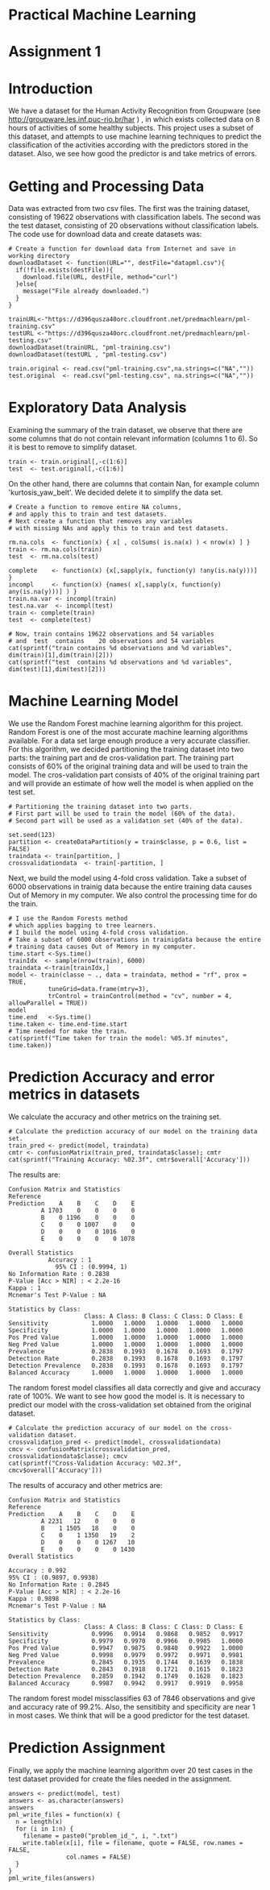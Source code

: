 
Practical Machine Learning
==========================

Assignment 1
============

Introduction
============

We have a dataset for the Human Activity Recognition from Groupware (see http://groupware.les.inf.puc-rio.br/har ) ,  in which exists collected data on 8 hours of activities of some healthy subjects.
This project uses a subset of this dataset, and attempts to use machine learning techniques to predict the classification of the activities according with the predictors stored in the dataset. Also, we see how good the predictor is and take metrics of errors.

Getting and Processing Data
===========================

Data was extracted from two csv files. The first was the training dataset, consisting of 19622 observations with classification labels. The second was the test dataset, consisting of 20 observations without classification labels.
The code use for download data and create datasets was:

    # Create a function for download data from Internet and save in working directory
    downloadDataset <- function(URL="", destFile="datapml.csv"){
      if(!file.exists(destFile)){
        download.file(URL, destFile, method="curl")
      }else{
        message("File already downloaded.")
      }
    }

    trainURL<-"https://d396qusza40orc.cloudfront.net/predmachlearn/pml-training.csv"
    testURL <-"https://d396qusza40orc.cloudfront.net/predmachlearn/pml-testing.csv"
    downloadDataset(trainURL, "pml-training.csv")
    downloadDataset(testURL , "pml-testing.csv")

    train.original <- read.csv("pml-training.csv",na.strings=c("NA",""))
    test.original  <- read.csv("pml-testing.csv", na.strings=c("NA",""))


Exploratory Data Analysis
=========================

Examining the summary of the train dataset, we observe that there are some columns that do not contain relevant information (columns 1 to 6). So it is best to remove to simplify dataset. 

    train <- train.original[,-c(1:6)]
    test  <- test.original[,-c(1:6)]

On the other hand, there are columns that contain Nan, for example column 'kurtosis_yaw_belt'. We decided delete it to simplify the data set.

    # Create a function to remove entire NA columns, 
    # and apply this to train and test datasets.
    # Next create a function that removes any variables 
    # with missing NAs and apply this to train and test datasets.

    rm.na.cols  <- function(x) { x[ , colSums( is.na(x) ) < nrow(x) ] }
    train <- rm.na.cols(train)
    test  <- rm.na.cols(test)

    complete    <- function(x) {x[,sapply(x, function(y) !any(is.na(y)))] }
    incompl     <- function(x) {names( x[,sapply(x, function(y) any(is.na(y)))] ) }
    train.na.var <- incompl(train)
    test.na.var  <- incompl(test)
    train <- complete(train)
    test  <- complete(test)

    # Now, train contains 19622 observations and 54 variables
    # and  test  contains    20 observations and 54 variables
    cat(sprintf("train contains %d observations and %d variables", dim(train)[1],dim(train)[2]))
    cat(sprintf("test  contains %d observations and %d variables", dim(test)[1],dim(test)[2]))



Machine Learning Model
======================

We use the Random Forest machine learning algorithm for this project.
Random Forest is one of the most accurate machine learning algorithms available. For a data set large enough produce a very accurate classifier.
For this algorithm, we decided partitioning the training dataset into two parts: the training part and de cros-validation part. The training part consists of 60% of the original training data and will be used to train the model. The cros-validation part consists of 40% of the original training part and will provide an estimate of how well the model is when applied on the test set.

    # Partitioning the training dataset into two parts. 
    # First part will be used to train the model (60% of the data).
    # Second part will be used as a validation set (40% of the data).

    set.seed(123)
    partition <- createDataPartition(y = train$classe, p = 0.6, list = FALSE)
    traindata <- train[partition, ]
    crossvalidationdata  <- train[-partition, ]

Next, we build the model using 4-fold cross validation. 
Take a subset of 6000 observations in trainig data because the entire 
training data causes Out of Memory in my computer. We also control the processing time for do the train.

    # I use the Random Forests method 
    # which applies bagging to tree learners. 
    # I build the model using 4-fold cross validation. 
    # Take a subset of 6000 observations in trainigdata because the entire 
    # training data causes Out of Memory in my computer.
    time.start <-Sys.time()
    trainIdx  <- sample(nrow(train), 6000)
    traindata <-train[trainIdx,]
    model <- train(classe ~ ., data = traindata, method = "rf", prox = TRUE, 
               tuneGrid=data.frame(mtry=3),
               trControl = trainControl(method = "cv", number = 4, allowParallel = TRUE))
    model
    time.end   <-Sys.time()
    time.taken <- time.end-time.start
    # Time needed for make the train.
    cat(sprintf("Time taken for train the model: %05.3f minutes", time.taken))

Prediction Accuracy and error metrics in datasets
=================================================

We calculate the accuracy and other metrics on the training set. 

    # Calculate the prediction accuracy of our model on the training data set.
    train_pred <- predict(model, traindata)
    cmtr <- confusionMatrix(train_pred, traindata$classe); cmtr
    cat(sprintf("Training Accuracy: %02.3f", cmtr$overall['Accuracy']))

The results are:

    Confusion Matrix and Statistics
    Reference
    Prediction    A    B    C    D    E
             A 1703    0    0    0    0
             B    0 1196    0    0    0
             C    0    0 1007    0    0
             D    0    0    0 1016    0
             E    0    0    0    0 1078
    
    Overall Statistics
               Accuracy : 1          
                 95% CI : (0.9994, 1)
    No Information Rate : 0.2838     
    P-Value [Acc > NIR] : < 2.2e-16  
    Kappa : 1          
    Mcnemar's Test P-Value : NA         
    
    Statistics by Class:
                         Class: A Class: B Class: C Class: D Class: E
    Sensitivity            1.0000   1.0000   1.0000   1.0000   1.0000
    Specificity            1.0000   1.0000   1.0000   1.0000   1.0000
    Pos Pred Value         1.0000   1.0000   1.0000   1.0000   1.0000
    Neg Pred Value         1.0000   1.0000   1.0000   1.0000   1.0000
    Prevalence             0.2838   0.1993   0.1678   0.1693   0.1797
    Detection Rate         0.2838   0.1993   0.1678   0.1693   0.1797
    Detection Prevalence   0.2838   0.1993   0.1678   0.1693   0.1797
    Balanced Accuracy      1.0000   1.0000   1.0000   1.0000   1.0000

The random forest model classifies all data correctly and give and accuracy rate of 100%.
We want to see how good the model is. It is necessary to predict our model with the cross-validation set obtained from the original dataset. 

    # Calculate the prediction accuracy of our model on the cross-validation dataset.
    crossvalidation_pred <- predict(model, crossvalidationdata)
    cmcv <- confusionMatrix(crossvalidation_pred, crossvalidationdata$classe); cmcv
    cat(sprintf("Cross-Validation Accuracy: %02.3f", cmcv$overall['Accuracy']))

The results of accuracy and other metrics are:

    Confusion Matrix and Statistics
    Reference
    Prediction    A    B    C    D    E
             A 2231   12    0    0    0
             B    1 1505   18    0    0
             C    0    1 1350   19    2
             D    0    0    0 1267   10
             E    0    0    0    0 1430
    Overall Statistics
                      
    Accuracy : 0.992           
    95% CI : (0.9897, 0.9938)
    No Information Rate : 0.2845          
    P-Value [Acc > NIR] : < 2.2e-16       
    Kappa : 0.9898          
    Mcnemar's Test P-Value : NA              
    
    Statistics by Class:
                         Class: A Class: B Class: C Class: D Class: E
    Sensitivity            0.9996   0.9914   0.9868   0.9852   0.9917
    Specificity            0.9979   0.9970   0.9966   0.9985   1.0000
    Pos Pred Value         0.9947   0.9875   0.9840   0.9922   1.0000
    Neg Pred Value         0.9998   0.9979   0.9972   0.9971   0.9981
    Prevalence             0.2845   0.1935   0.1744   0.1639   0.1838
    Detection Rate         0.2843   0.1918   0.1721   0.1615   0.1823
    Detection Prevalence   0.2859   0.1942   0.1749   0.1628   0.1823
    Balanced Accuracy      0.9987   0.9942   0.9917   0.9919   0.9958

The random forest model missclassifies 63 of 7846 observations and give and accuracy rate of 99.2%. Also, the sensitibity and specificity are near 1 in most cases. We think that will be a good predictor for the test dataset. 

Prediction Assignment
=====================
Finally, we apply the machine learning algorithm over 20 test cases in the test dataset provided for create the files needed in the assignment.

    answers <- predict(model, test)
    answers <- as.character(answers)
    answers
    pml_write_files = function(x) {
      n = length(x)
      for (i in 1:n) {
        filename = paste0("problem_id_", i, ".txt")
        write.table(x[i], file = filename, quote = FALSE, row.names = FALSE, 
                    col.names = FALSE)
      }
    }
    pml_write_files(answers)

